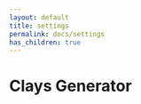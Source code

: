 ```yaml
---
layout: default
title: settings
permalink: docs/settings
has_children: true
---
```



# Clays Generator

